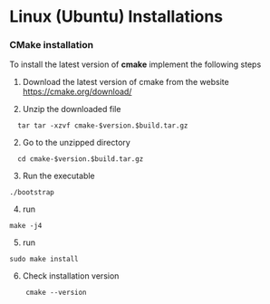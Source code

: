# Linux (Ubuntu) Installations

### CMake installation 

To install the latest version of **cmake** implement the following steps

1. Download the latest version of cmake from the website
https://cmake.org/download/

1. Unzip the downloaded file
```
  tar tar -xzvf cmake-$version.$build.tar.gz
```
2. Go to the unzipped directory 
```
  cd cmake-$version.$build.tar.gz
```
 
3. Run the executable
```
./bootstrap
```
4. run 
```
make -j4
```
5. run
```
sudo make install
```
6. Check installation version
```
	cmake --version
 ```
